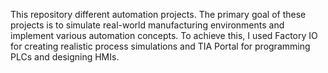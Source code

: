 This repository different automation projects. The primary goal of these projects is to simulate real-world manufacturing environments and implement various automation concepts. To achieve this, I used Factory IO for creating realistic process simulations and TIA Portal for programming PLCs and designing HMIs.
